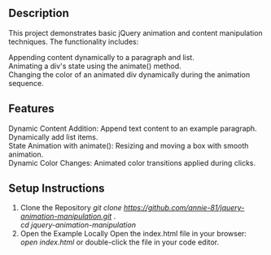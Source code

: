 ## Description

This project demonstrates basic jQuery animation and content manipulation techniques. The functionality includes:

Appending content dynamically to a paragraph and list.  
Animating a div's state using the animate() method.  
Changing the color of an animated div dynamically during the animation sequence.  

## Features

Dynamic Content Addition:
Append text content to an example paragraph.  
Dynamically add list items.  
State Animation with animate():
Resizing and moving a box with smooth animation.  
Dynamic Color Changes:
Animated color transitions applied during clicks.  

## Setup Instructions

1. Clone the Repository
*git clone https://github.com/annie-81/jquery-animation-manipulation.git* .  
*cd jquery-animation-manipulation*
2. Open the Example Locally
Open the index.html file in your browser:
*open index.html*
or double-click the file in your code editor.

